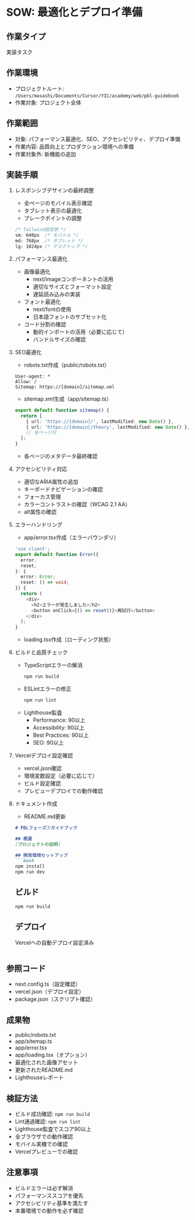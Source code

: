 # SOW: 最適化とデプロイ準備

## 作業タイプ
実装タスク

## 作業環境
- プロジェクトルート: `/Users/masashi/Documents/Cursor/YIC/academy/web/pbl-guidebook`
- 作業対象: プロジェクト全体

## 作業範囲
- 対象: パフォーマンス最適化、SEO、アクセシビリティ、デプロイ準備
- 作業内容: 品質向上とプロダクション環境への準備
- 作業対象外: 新機能の追加

## 実装手順
1. レスポンシブデザインの最終調整
   - 全ページのモバイル表示確認
   - タブレット表示の最適化
   - ブレークポイントの調整
   ```css
   /* Tailwind設定例 */
   sm: 640px  /* モバイル */
   md: 768px  /* タブレット */
   lg: 1024px /* デスクトップ */
   ```

2. パフォーマンス最適化
   - 画像最適化
     - next/imageコンポーネントの活用
     - 適切なサイズとフォーマット設定
     - 遅延読み込みの実装
   - フォント最適化
     - next/fontの使用
     - 日本語フォントのサブセット化
   - コード分割の確認
     - 動的インポートの活用（必要に応じて）
     - バンドルサイズの確認

3. SEO最適化
   - robots.txt作成（public/robots.txt）
   ```
   User-agent: *
   Allow: /
   Sitemap: https://[domain]/sitemap.xml
   ```
   - sitemap.xml生成（app/sitemap.ts）
   ```typescript
   export default function sitemap() {
     return [
       { url: 'https://[domain]/', lastModified: new Date() },
       { url: 'https://[domain]/theory', lastModified: new Date() },
       // 全ページ分
     ];
   }
   ```
   - 各ページのメタデータ最終確認

4. アクセシビリティ対応
   - 適切なARIA属性の追加
   - キーボードナビゲーションの確認
   - フォーカス管理
   - カラーコントラストの確認（WCAG 2.1 AA）
   - alt属性の確認

5. エラーハンドリング
   - app/error.tsx作成（エラーバウンダリ）
   ```typescript
   'use client';
   export default function Error({
     error,
     reset,
   }: {
     error: Error;
     reset: () => void;
   }) {
     return (
       <div>
         <h2>エラーが発生しました</h2>
         <button onClick={() => reset()}>再試行</button>
       </div>
     );
   }
   ```
   - loading.tsx作成（ローディング状態）

6. ビルドと品質チェック
   - TypeScriptエラーの解消
     ```bash
     npm run build
     ```
   - ESLintエラーの修正
     ```bash
     npm run lint
     ```
   - Lighthouse監査
     - Performance: 90以上
     - Accessibility: 90以上
     - Best Practices: 90以上
     - SEO: 90以上

7. Vercelデプロイ設定確認
   - vercel.json確認
   - 環境変数設定（必要に応じて）
   - ビルド設定確認
   - プレビューデプロイでの動作確認

8. ドキュメント作成
   - README.md更新
   ```markdown
   # PBLフェーズ①ガイドブック
   
   ## 概要
   [プロジェクトの説明]
   
   ## 開発環境セットアップ
   ```bash
   npm install
   npm run dev
   ```
   
   ## ビルド
   ```bash
   npm run build
   ```
   
   ## デプロイ
   Vercelへの自動デプロイ設定済み
   ```

## 参照コード
- next.config.ts（設定確認）
- vercel.json（デプロイ設定）
- package.json（スクリプト確認）

## 成果物
- public/robots.txt
- app/sitemap.ts
- app/error.tsx
- app/loading.tsx（オプション）
- 最適化された画像アセット
- 更新されたREADME.md
- Lighthouseレポート

## 検証方法
- ビルド成功確認: `npm run build`
- Lint通過確認: `npm run lint`
- Lighthouse監査でスコア90以上
- 全ブラウザでの動作確認
- モバイル実機での確認
- Vercelプレビューでの確認

## 注意事項
- ビルドエラーは必ず解消
- パフォーマンススコアを優先
- アクセシビリティ基準を満たす
- 本番環境での動作を必ず確認